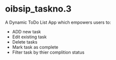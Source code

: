 # oibsip_taskno.3
A Dynamic ToDo List App which empowers users to:
- ADD new task
- Edit existing task
- Delete tasks
- Mark task as complete
- Filter task by thier complition status
